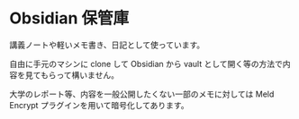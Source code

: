 # Obsidian 保管庫

講義ノートや軽いメモ書き、日記として使っています。

自由に手元のマシンに clone して Obsidian から vault として開く等の方法で内容を見てもらって構いません。

大学のレポート等、内容を一般公開したくない一部のメモに対しては Meld Encrypt プラグインを用いて暗号化してあります。
